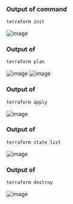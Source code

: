 ### Output of command 
```bash
terraform init
```
![image](https://github.com/user-attachments/assets/8e1196dc-732d-435f-8af4-4116a9d146f4)

### Output of
```bash
terraform plan
```

![image](https://github.com/user-attachments/assets/b842ced8-2e3d-416d-adaa-4df2976d94b4)
![image](https://github.com/user-attachments/assets/37129e64-714d-4758-b75b-3a958cf5058e)
### Output of
```bash
terraform apply
```
![image](https://github.com/user-attachments/assets/195aff64-bba7-49b9-bb58-c42ab60d8eaa)
### Output of
```bash
terraform state list
```
![image](https://github.com/user-attachments/assets/4d710aa5-b6f2-4d52-8a80-c2bb456cd758)

### Output of
```bash
terraform destroy
```
![image](https://github.com/user-attachments/assets/999d93e4-6328-43ba-865b-75083484f52d)
